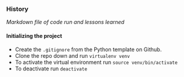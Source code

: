 ### History

_Markdown file of code run and lessons learned_

#### Initializing the project
- Create the `.gitignore` from the Python template on Github. 
- Clone the repo down and run `virtualenv venv`
- To activate the virtual environment run `source venv/bin/activate`
- To deactivate run `deactivate`
